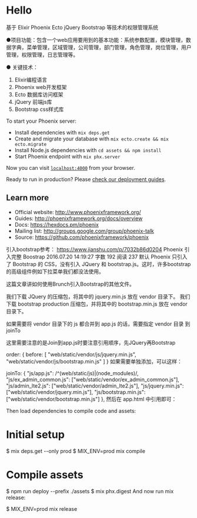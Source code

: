 # Hello
基于
Elixir
 Phoenix
 Ecto
 jQuery
 Bootstrap 等技术的权限管理系统
 
 ●项目功能：包含一个web应用要用到的基本功能：系统参数配置，模块管理，数据字典，菜单管理，区域管理，公司管理，部门管理，角色管理，岗位管理，用户管理，权限管理，日志管理等。

● 关键技术：
1. Elixir编程语言
2.  Phoenix web开发框架
3.  Ecto 数据库访问框架
4.  jQuery 前端js库
5.  Bootstrap css样式库


To start your Phoenix server:

  * Install dependencies with `mix deps.get`
  * Create and migrate your database with `mix ecto.create && mix ecto.migrate`
  * Install Node.js dependencies with `cd assets && npm install`
  * Start Phoenix endpoint with `mix phx.server`

Now you can visit [`localhost:4000`](http://localhost:4000) from your browser.

Ready to run in production? Please [check our deployment guides](http://www.phoenixframework.org/docs/deployment).

## Learn more

  * Official website: http://www.phoenixframework.org/
  * Guides: http://phoenixframework.org/docs/overview
  * Docs: https://hexdocs.pm/phoenix
  * Mailing list: http://groups.google.com/group/phoenix-talk
  * Source: https://github.com/phoenixframework/phoenix

引入bootstrap参考：
https://www.jianshu.com/p/7032b86d0204
Phoenix 引入完整 Boostrap
2016.07.20 14:19:27
字数 192
阅读 237
默认 Phoenix 只引入了 Bootstrap 的 CSS，没有引入 JQuery 和 bootstrap.js。这时，许多bootstrap的高级组件例如下拉菜单我们都没法使用。

这篇文章讲如何使用Brunch引入Bootstrap的其他文件。

我们下载 JQuery 的压缩包，将其中的 jquery.min.js 放在 vendor 目录下。
我们下载 bootstrap production 压缩包，并将其中的 bootstrap.min.js 放在 vendor 目录下。

如果需要将 vendor 目录下的 js 都合并到 app.js 的话，需要指定 vendor 目录
到 joinTo

这里需要注意的是Join到app.js时要注意引用顺序，先JQuery再Bootstrap

order: {
  before: [
    "web/static/vendor/js/jquery.min.js",
    "web/static/vendor/js/bootstrap.min.js"
  ]
}
如果需要单独添加，可以这样：

joinTo: {
    "js/app.js": /^(web\/static\/js)|(node_modules)/,
    "js/ex_admin_common.js": ["web/static/vendor/ex_admin_common.js"],
    "js/admin_lte2.js": ["web/static/vendor/admin_lte2.js"],
    "js/jquery.min.js": ["web/static/vendor/jquery.min.js"],
    "js/bootstrap.min.js": ["web/static/vendor/bootstrap.min.js"]
},
然后在 app.html 中引用即可：

<script src="<%= static_path(@conn, "/js/jquery.min.js") %>"></script>
<script src="<%= static_path(@conn, "/js/bootstrap.min.js") %>"></script>
<script src="<%= static_path(@conn, "/js/app.js") %>"></script>


Then load dependencies to compile code and assets:

# Initial setup
$ mix deps.get --only prod
$ MIX_ENV=prod mix compile

# Compile assets
$ npm run deploy --prefix ./assets
$ mix phx.digest
And now run mix release:

$ MIX_ENV=prod mix release
